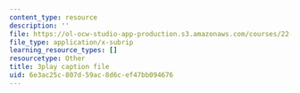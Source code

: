```yaml
---
content_type: resource
description: ''
file: https://ol-ocw-studio-app-production.s3.amazonaws.com/courses/22-01-introduction-to-nuclear-engineering-and-ionizing-radiation-fall-2016/6e3ac25c807d59ac8d6cef47bb094676_SgM2wxELF4U.vtt
file_type: application/x-subrip
learning_resource_types: []
resourcetype: Other
title: 3play caption file
uid: 6e3ac25c-807d-59ac-8d6c-ef47bb094676
---
```

